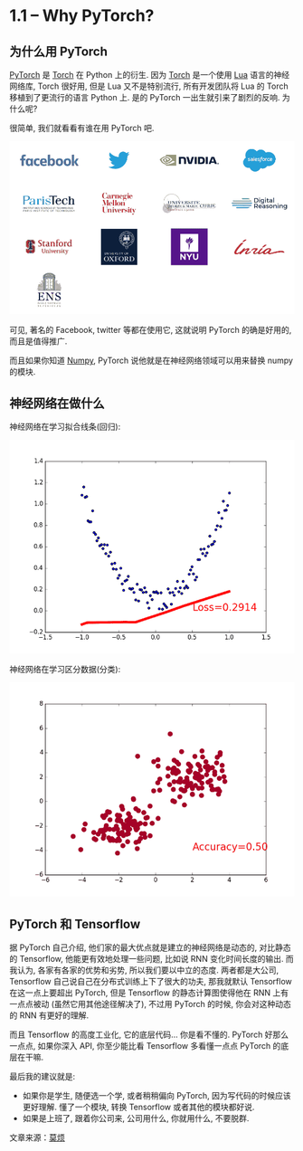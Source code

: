 # 1.1 – Why PyTorch?

## 为什么用 PyTorch

[PyTorch](https://www.pytorchtutorial.com/goto/http://pytorch.org/) 是 [Torch](https://www.pytorchtutorial.com/goto/http://torch.ch/) 在 Python 上的衍生. 因为 [Torch](https://www.pytorchtutorial.com/goto/http://torch.ch/) 是一个使用 [Lua](https://www.pytorchtutorial.com/goto/https://www.lua.org/) 语言的神经网络库, Torch 很好用, 但是 Lua 又不是特别流行, 所有开发团队将 Lua 的 Torch 移植到了更流行的语言 Python 上. 是的 PyTorch 一出生就引来了剧烈的反响. 为什么呢?

很简单, 我们就看看有谁在用 PyTorch 吧.

![](img/20e2ebdf112e4aa3202e951e072c2dc2.png)

可见, 著名的 Facebook, twitter 等都在使用它, 这就说明 PyTorch 的确是好用的, 而且是值得推广.

而且如果你知道 [Numpy](https://www.pytorchtutorial.com/goto/http://www.numpy.org/), PyTorch 说他就是在神经网络领域可以用来替换 numpy 的模块.

## 神经网络在做什么

神经网络在学习拟合线条(回归):

![](img/c8011979fa20046cbfa36e46cf508689.png)

神经网络在学习区分数据(分类):

![](img/94268b7d9687d039d872da203453c97b.png)

## PyTorch 和 Tensorflow

据 PyTorch 自己介绍, 他们家的最大优点就是建立的神经网络是动态的, 对比静态的 Tensorflow, 他能更有效地处理一些问题, 比如说 RNN 变化时间长度的输出. 而我认为, 各家有各家的优势和劣势, 所以我们要以中立的态度. 两者都是大公司, Tensorflow 自己说自己在分布式训练上下了很大的功夫, 那我就默认 Tensorflow 在这一点上要超出 PyTorch, 但是 Tensorflow 的静态计算图使得他在 RNN 上有一点点被动 (虽然它用其他途径解决了), 不过用 PyTorch 的时候, 你会对这种动态的 RNN 有更好的理解.

而且 Tensorflow 的高度工业化, 它的底层代码… 你是看不懂的. PyTorch 好那么一点点, 如果你深入 API, 你至少能比看 Tensorflow 多看懂一点点 PyTorch 的底层在干嘛.

最后我的建议就是:

*   如果你是学生, 随便选一个学, 或者稍稍偏向 PyTorch, 因为写代码的时候应该更好理解. 懂了一个模块, 转换 Tensorflow 或者其他的模块都好说.
*   如果是上班了, 跟着你公司来, 公司用什么, 你就用什么, 不要脱群.

文章来源：[莫烦](https://www.pytorchtutorial.com/goto/https://morvanzhou.github.io/)